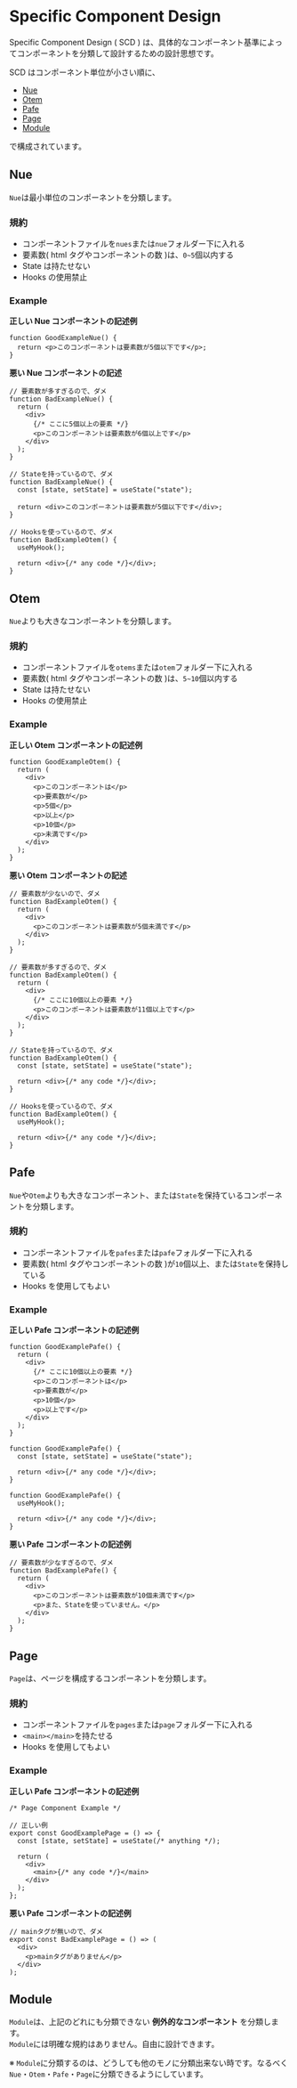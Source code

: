 # Specific Component Design

Specific Component Design ( SCD ) は、具体的なコンポーネント基準によってコンポーネントを分類して設計するための設計思想です。

SCD はコンポーネント単位が小さい順に、

- [Nue](#nue)
- [Otem](#otem)
- [Pafe](#pafe)
- [Page](#page)
- [Module](#module)

で構成されています。

## Nue

`Nue`は最小単位のコンポーネントを分類します。

### 規約

- コンポーネントファイルを`nues`または`nue`フォルダー下に入れる
- 要素数( html タグやコンポーネントの数 )は、`0~5`個以内する
- State は持たせない
- Hooks の使用禁止

### Example

**正しい Nue コンポーネントの記述例**

```tsx
function GoodExampleNue() {
  return <p>このコンポーネントは要素数が5個以下です</p>;
}
```

**悪い Nue コンポーネントの記述**

```tsx
// 要素数が多すぎるので、ダメ
function BadExampleNue() {
  return (
    <div>
      {/* ここに5個以上の要素 */}
      <p>このコンポーネントは要素数が6個以上です</p>
    </div>
  );
}

// Stateを持っているので、ダメ
function BadExampleNue() {
  const [state, setState] = useState("state");

  return <div>このコンポーネントは要素数が5個以下です</div>;
}

// Hooksを使っているので、ダメ
function BadExampleOtem() {
  useMyHook();

  return <div>{/* any code */}</div>;
}
```

## Otem

`Nue`よりも大きなコンポーネントを分類します。

### 規約

- コンポーネントファイルを`otems`または`otem`フォルダー下に入れる
- 要素数( html タグやコンポーネントの数 )は、`5~10`個以内する
- State は持たせない
- Hooks の使用禁止

### Example

**正しい Otem コンポーネントの記述例**

```tsx
function GoodExampleOtem() {
  return (
    <div>
      <p>このコンポーネントは</p>
      <p>要素数が</p>
      <p>5個</p>
      <p>以上</p>
      <p>10個</p>
      <p>未満です</p>
    </div>
  );
}
```

**悪い Otem コンポーネントの記述**

```tsx
// 要素数が少ないので、ダメ
function BadExampleOtem() {
  return (
    <div>
      <p>このコンポーネントは要素数が5個未満です</p>
    </div>
  );
}

// 要素数が多すぎるので、ダメ
function BadExampleOtem() {
  return (
    <div>
      {/* ここに10個以上の要素 */}
      <p>このコンポーネントは要素数が11個以上です</p>
    </div>
  );
}

// Stateを持っているので、ダメ
function BadExampleOtem() {
  const [state, setState] = useState("state");

  return <div>{/* any code */}</div>;
}

// Hooksを使っているので、ダメ
function BadExampleOtem() {
  useMyHook();

  return <div>{/* any code */}</div>;
}
```

## Pafe

`Nue`や`Otem`よりも大きなコンポーネント、または`State`を保持ているコンポーネントを分類します。

### 規約

- コンポーネントファイルを`pafes`または`pafe`フォルダー下に入れる
- 要素数( html タグやコンポーネントの数 )が`10`個以上、または`State`を保持している
- Hooks を使用してもよい

### Example

**正しい Pafe コンポーネントの記述例**

```tsx
function GoodExamplePafe() {
  return (
    <div>
      {/* ここに10個以上の要素 */}
      <p>このコンポーネントは</p>
      <p>要素数が</p>
      <p>10個</p>
      <p>以上です</p>
    </div>
  );
}

function GoodExamplePafe() {
  const [state, setState] = useState("state");

  return <div>{/* any code */}</div>;
}

function GoodExamplePafe() {
  useMyHook();

  return <div>{/* any code */}</div>;
}
```

**悪い Pafe コンポーネントの記述例**

```tsx
// 要素数が少なすぎるので、ダメ
function BadExamplePafe() {
  return (
    <div>
      <p>このコンポーネントは要素数が10個未満です</p>
      <p>また、Stateを使っていません。</p>
    </div>
  );
}
```

## Page

`Page`は、ページを構成するコンポーネントを分類します。

### 規約

- コンポーネントファイルを`pages`または`page`フォルダー下に入れる
- `<main></main>`を持たせる
- Hooks を使用してもよい

### Example

**正しい Pafe コンポーネントの記述例**

```tsx
/* Page Component Example */

// 正しい例
export const GoodExamplePage = () => {
  const [state, setState] = useState(/* anything */);

  return (
    <div>
      <main>{/* any code */}</main>
    </div>
  );
};
```

**悪い Pafe コンポーネントの記述例**

```tsx
// mainタグが無いので、ダメ
export const BadExamplePage = () => (
  <div>
    <p>mainタグがありません</p>
  </div>
);
```

## Module

`Module`は、上記のどれにも分類できない **例外的なコンポーネント** を分類します。<br />
`Module`には明確な規約はありません。自由に設計できます。

※ `Module`に分類するのは、どうしても他のモノに分類出来ない時です。なるべく`Nue`・`Otem`・`Pafe`・`Page`に分類できるようにしています。

